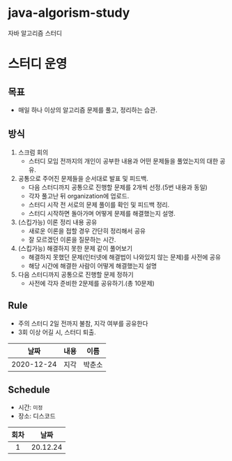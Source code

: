 # java-algorism-study
자바 알고리즘 스터디

# 스터디 운영

## 목표
* 매일 하나 이상의 알고리즘 문제를 풀고, 정리하는 습관.

## 방식
1. 스크럼 회의
    - 스터디 모임 전까지의 개인이 공부한 내용과 어떤 문제들을 풀었는지의 대한 공유.
2. 공통으로 주어진 문제들을 순서대로 발표 및 피드백.
    - 다음 스터디까지 공통으로 진행할 문제를 2개씩 선정.(5번 내용과 동일)
    - 각자 풀고난 뒤 organization에 업로드.
    - 스터디 시작 전 서로의 문제 풀이를 확인 및 피드백 정리.
    - 스터디 시작하면 돌아가며 어떻게 문제를 해결했는지 설명.
3. (스킵가능) 이론 정리 내용 공유
    - 새로운 이론을 접할 경우 간단히 정리해서 공유
    - 잘 모르겠던 이론을 질문하는 시간.
4. (스킵가능) 해결하지 못한 문제 같이 풀어보기
    - 해결하지 못했던 문제(인터넷에 해결법이 나와있지 않는 문제)를 사전에 공유
    - 해당 시간에 해결한 사람이 어떻게 해결했는지 설명
5. 다음 스터디까지 공통으로 진행할 문제 정하기
    - 사전에 각자 준비한 2문제를 공유하기.(총 10문제)
        
## Rule
- 주의 스터디 2일 전까지 불참, 지각 여부를 공유한다
- 3회 이상 어길 시, 스터디 퇴출.

| 날짜 | 내용 | 이름 |  
| :---: | :---: | :---: |  
| 2020-12-24 | 지각 | 박춘소 |

## Schedule
- 시간:  `미정`  
- 장소: 디스코드

|회차|날짜|
| :---: | :---: |
| 1  |  20.12.24 |
